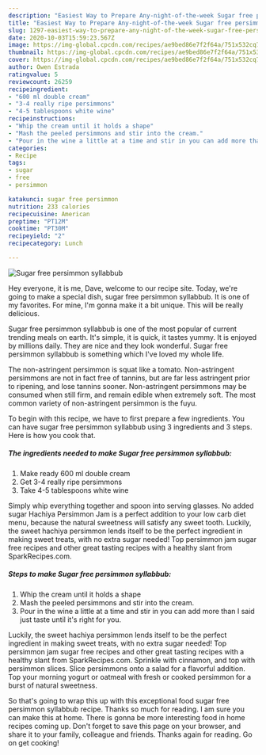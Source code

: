 ```yaml
---
description: "Easiest Way to Prepare Any-night-of-the-week Sugar free persimmon syllabbub"
title: "Easiest Way to Prepare Any-night-of-the-week Sugar free persimmon syllabbub"
slug: 1297-easiest-way-to-prepare-any-night-of-the-week-sugar-free-persimmon-syllabbub
date: 2020-10-03T15:59:23.567Z
image: https://img-global.cpcdn.com/recipes/ae9bed86e7f2f64a/751x532cq70/sugar-free-persimmon-syllabbub-recipe-main-photo.jpg
thumbnail: https://img-global.cpcdn.com/recipes/ae9bed86e7f2f64a/751x532cq70/sugar-free-persimmon-syllabbub-recipe-main-photo.jpg
cover: https://img-global.cpcdn.com/recipes/ae9bed86e7f2f64a/751x532cq70/sugar-free-persimmon-syllabbub-recipe-main-photo.jpg
author: Owen Estrada
ratingvalue: 5
reviewcount: 26259
recipeingredient:
- "600 ml double cream"
- "3-4 really ripe persimmons"
- "4-5 tablespoons white wine"
recipeinstructions:
- "Whip the cream until it holds a shape"
- "Mash the peeled persimmons and stir into the cream."
- "Pour in the wine a little at a time and stir in you can add more than I said just taste until it&#39;s right for you."
categories:
- Recipe
tags:
- sugar
- free
- persimmon

katakunci: sugar free persimmon 
nutrition: 233 calories
recipecuisine: American
preptime: "PT12M"
cooktime: "PT30M"
recipeyield: "2"
recipecategory: Lunch

---
```



![Sugar free persimmon syllabbub](https://img-global.cpcdn.com/recipes/ae9bed86e7f2f64a/751x532cq70/sugar-free-persimmon-syllabbub-recipe-main-photo.jpg)

Hey everyone, it is me, Dave, welcome to our recipe site. Today, we're going to make a special dish, sugar free persimmon syllabbub. It is one of my favorites. For mine, I'm gonna make it a bit unique. This will be really delicious.

Sugar free persimmon syllabbub is one of the most popular of current trending meals on earth. It's simple, it is quick, it tastes yummy. It is enjoyed by millions daily. They are nice and they look wonderful. Sugar free persimmon syllabbub is something which I've loved my whole life.

The non-astringent persimmon is squat like a tomato. Non-astringent persimmons are not in fact free of tannins, but are far less astringent prior to ripening, and lose tannins sooner. Non-astringent persimmons may be consumed when still firm, and remain edible when extremely soft. The most common variety of non-astringent persimmon is the fuyu.


To begin with this recipe, we have to first prepare a few ingredients. You can have sugar free persimmon syllabbub using 3 ingredients and 3 steps. Here is how you cook that.

<!--inarticleads1-->

##### The ingredients needed to make Sugar free persimmon syllabbub:

1. Make ready 600 ml double cream
1. Get 3-4 really ripe persimmons
1. Take 4-5 tablespoons white wine


Simply whip everything together and spoon into serving glasses. No added sugar Hachiya Persimmon Jam is a perfect addition to your low carb diet menu, because the natural sweetness will satisfy any sweet tooth. Luckily, the sweet hachiya persimmon lends itself to be the perfect ingredient in making sweet treats, with no extra sugar needed! Top persimmon jam sugar free recipes and other great tasting recipes with a healthy slant from SparkRecipes.com. 

<!--inarticleads2-->

##### Steps to make Sugar free persimmon syllabbub:

1. Whip the cream until it holds a shape
1. Mash the peeled persimmons and stir into the cream.
1. Pour in the wine a little at a time and stir in you can add more than I said just taste until it&#39;s right for you.


Luckily, the sweet hachiya persimmon lends itself to be the perfect ingredient in making sweet treats, with no extra sugar needed! Top persimmon jam sugar free recipes and other great tasting recipes with a healthy slant from SparkRecipes.com. Sprinkle with cinnamon, and top with persimmon slices. Slice persimmons onto a salad for a flavorful addition. Top your morning yogurt or oatmeal with fresh or cooked persimmon for a burst of natural sweetness. 

So that's going to wrap this up with this exceptional food sugar free persimmon syllabbub recipe. Thanks so much for reading. I am sure you can make this at home. There is gonna be more interesting food in home recipes coming up. Don't forget to save this page on your browser, and share it to your family, colleague and friends. Thanks again for reading. Go on get cooking!
